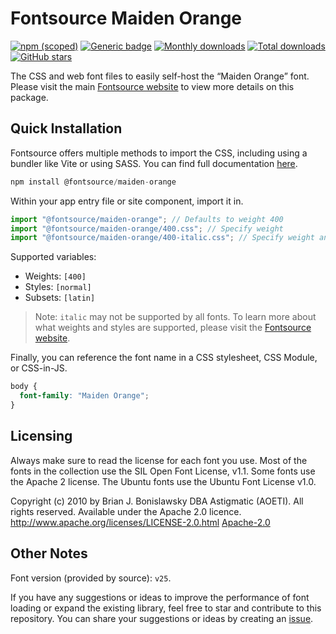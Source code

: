 # Fontsource Maiden Orange

[![npm (scoped)](https://img.shields.io/npm/v/@fontsource/maiden-orange?color=brightgreen)](https://www.npmjs.com/package/@fontsource/maiden-orange) [![Generic badge](https://img.shields.io/badge/fontsource-passing-brightgreen)](https://github.com/fontsource/fontsource) [![Monthly downloads](https://badgen.net/npm/dm/@fontsource/maiden-orange)](https://github.com/fontsource/fontsource) [![Total downloads](https://badgen.net/npm/dt/@fontsource/maiden-orange)](https://github.com/fontsource/fontsource) [![GitHub stars](https://img.shields.io/github/stars/fontsource/fontsource.svg?style=social&label=Star)](https://github.com/fontsource/fontsource/stargazers)

The CSS and web font files to easily self-host the “Maiden Orange” font. Please visit the main [Fontsource website](https://fontsource.org/fonts/maiden-orange) to view more details on this package.

## Quick Installation

Fontsource offers multiple methods to import the CSS, including using a bundler like Vite or using SASS. You can find full documentation [here](https://fontsource.org/docs/getting-started/introduction).

```javascript
npm install @fontsource/maiden-orange
```

Within your app entry file or site component, import it in.

```javascript
import "@fontsource/maiden-orange"; // Defaults to weight 400
import "@fontsource/maiden-orange/400.css"; // Specify weight
import "@fontsource/maiden-orange/400-italic.css"; // Specify weight and style
```

Supported variables:
- Weights: `[400]`
- Styles: `[normal]`
- Subsets: `[latin]`

> Note: `italic` may not be supported by all fonts. To learn more about what weights and styles are supported, please visit the [Fontsource website](https://fontsource.org/fonts/maiden-orange).

Finally, you can reference the font name in a CSS stylesheet, CSS Module, or CSS-in-JS.

```css
body {
  font-family: "Maiden Orange";
}
```

## Licensing
Always make sure to read the license for each font you use. Most of the fonts in the collection use the SIL Open Font License, v1.1. Some fonts use the Apache 2 license. The Ubuntu fonts use the Ubuntu Font License v1.0.

Copyright (c) 2010 by Brian J. Bonislawsky DBA Astigmatic (AOETI). All rights reserved. Available under the Apache 2.0 licence. http://www.apache.org/licenses/LICENSE-2.0.html
[Apache-2.0](http://www.apache.org/licenses/LICENSE-2.0.html)

## Other Notes
Font version (provided by source): `v25`.

If you have any suggestions or ideas to improve the performance of font loading or expand the existing library, feel free to star and contribute to this repository. You can share your suggestions or ideas by creating an [issue](https://github.com/fontsource/fontsource/issues).